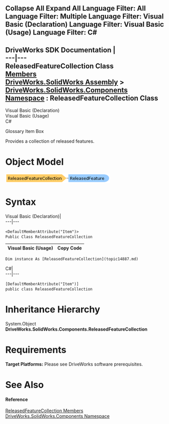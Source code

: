        

 Collapse All Expand All  Language Filter: All  Language Filter: Multiple  Language Filter: Visual Basic (Declaration) Language Filter: Visual Basic (Usage) Language Filter: C#  
---  
DriveWorks SDK Documentation  |   
---|---  
ReleasedFeatureCollection Class   
[Members](topic14888.md)   
[DriveWorks.SolidWorks Assembly](topic13342.md) > [DriveWorks.SolidWorks.Components Namespace](topic13925.md) : ReleasedFeatureCollection Class  
---  
  
Visual Basic (Declaration)    
Visual Basic (Usage)    
C# 

Glossary Item Box

Provides a collection of released features. 

# Object Model

![](dotnetdiagramimages/image844.png)

# Syntax

Visual Basic (Declaration)|   
---|---  
      
    
    <DefaultMemberAttribute("Item")>
    Public Class ReleasedFeatureCollection   
  
Visual Basic (Usage)| Copy Code  
---|---  
      
    
    Dim instance As [ReleasedFeatureCollection](topic14887.md)  
  
C#|   
---|---  
      
    
    [DefaultMemberAttribute("Item")]
    public class ReleasedFeatureCollection   
  
# Inheritance Hierarchy

System.Object  
**DriveWorks.SolidWorks.Components.ReleasedFeatureCollection**  


# Requirements

**Target Platforms:** Please see DriveWorks software prerequisites.

# See Also

#### Reference

[ReleasedFeatureCollection Members](topic14888.md)   
[DriveWorks.SolidWorks.Components Namespace](topic13925.md)


